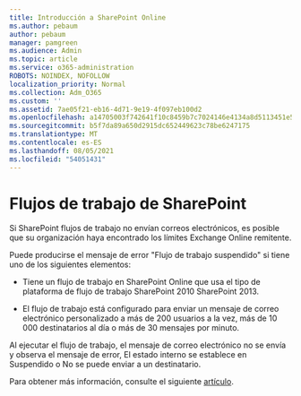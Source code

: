 ```yaml
---
title: Introducción a SharePoint Online
ms.author: pebaum
author: pebaum
manager: pamgreen
ms.audience: Admin
ms.topic: article
ms.service: o365-administration
ROBOTS: NOINDEX, NOFOLLOW
localization_priority: Normal
ms.collection: Adm_O365
ms.custom: ''
ms.assetid: 7ae05f21-eb16-4d71-9e19-4f097eb100d2
ms.openlocfilehash: a14705003f742641f10c8459b7c7024146e4134a8d5113451e5732cef7326484
ms.sourcegitcommit: b5f7da89a650d2915dc652449623c78be6247175
ms.translationtype: MT
ms.contentlocale: es-ES
ms.lasthandoff: 08/05/2021
ms.locfileid: "54051431"
---
```

# <a name="workflows-in-sharepoint"></a>Flujos de trabajo de SharePoint

Si SharePoint flujos de trabajo no envían correos electrónicos, es posible que su organización haya encontrado los límites Exchange Online remitente.

Puede producirse el mensaje de error "Flujo de trabajo suspendido" si tiene uno de los siguientes elementos:

- Tiene un flujo de trabajo en SharePoint Online que usa el tipo de plataforma de flujo de trabajo SharePoint 2010 SharePoint 2013.

- El flujo de trabajo está configurado para enviar un mensaje de correo electrónico personalizado a más de 200 usuarios a la vez, más de 10 000 destinatarios al día o más de 30 mensajes por minuto.

Al ejecutar el flujo de trabajo, el mensaje de correo electrónico no se envía y observa el mensaje de error, El estado interno se establece en Suspendido o No se puede enviar a un destinatario.

Para obtener más información, consulte el siguiente [artículo](https://docs.microsoft.com/sharepoint/support/workflows/configured-workflow-fails-running).

